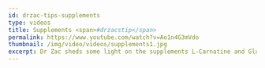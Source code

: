 ```yaml
---
id: drzac-tips-supplements
type: videos
title: Supplements <span>#drzacstip</span>
permalink: https://www.youtube.com/watch?v=Ao1n4G3mVdo
thumbnail: /img/video/videos/supplements1.jpg
excerpt: Dr Zac sheds some light on the supplements L-Carnatine and Glutamine and their uses – find out how these exercise supplements can benefit you!
---
```


